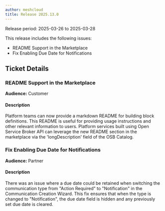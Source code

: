 ```yaml
---
author: meshcloud
title: Release 2025.13.0
---
```


Release period: 2025-03-26 to 2025-03-28

This release includes the following issues:
* README Support in the Marketplace
* Fix Enabling Due Date for Notifications
<!--truncate-->

## Ticket Details
### README Support in the Marketplace
**Audience:** Customer<br>

#### Description
Platform teams can now provide a markdown README for building block definitions. This README is useful for providing usage instructions and other relevant information to users. Platform services built using Open Service Broker API can leverage the new README section in the marketplace via the 'longDescription' field of the OSB Catalog.

### Fix Enabling Due Date for Notifications
**Audience:** Partner<br>

#### Description
There was an issue where a due date could be retained when switching the communication type from "Action Required" 
to "Notification" in the Communication Creation Wizard.
This fix ensures that when the type is changed to "Notification", the due date field 
is hidden and any previously set due date is cleared.

